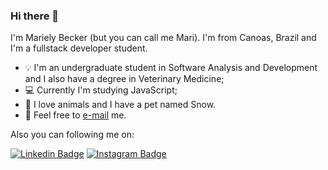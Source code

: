 ### Hi there 👋

I'm Mariely Becker (but you can call me Mari). I'm from Canoas, Brazil and I'm a fullstack developer student.

* :bulb: I'm an undergraduate student in Software Analysis and Development and I also have a degree in Veterinary Medicine;
* :computer: Currently I'm studying JavaScript;
* :dog: I love animals and I have a pet named Snow. 
* :email: Feel free to [e-mail](mailto:marielybeckerf@gmail.com) me.

Also you can following me on: 

[![Linkedin Badge](https://img.shields.io/badge/-LinkedIn-blue?style=flat&logo=LinkedIn&logoColor=white)](https://www.linkedin.com/in/marielybeckerf)
[![Instagram Badge](https://img.shields.io/badge/-Instagram-C13584?style=flat&logo=Instagram&logoColor=white)](https://www.instagram.com/marielybecker/)


